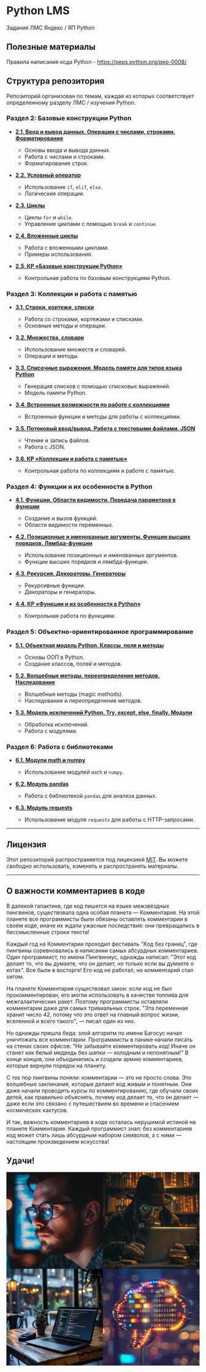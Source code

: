 # Python LMS

Задания ЛМС Яндекс / ЯП Python

## Полезные материалы

Правила написания кода Python - https://peps.python.org/pep-0008/

## Структура репозитория

Репозиторий организован по темам, каждая из которых соответствует определенному разделу ЛМС / изучения Python.

### Раздел 2: Базовые конструкции Python

- **[2.1. Ввод и вывод данных. Операции с числами, строками. Форматирование](./2.1)**
   - Основы ввода и вывода данных.
   - Работа с числами и строками.
   - Форматирование строк.

- **[2.2. Условный оператор](./2.2)**
   - Использование `if`, `elif`, `else`.
   - Логические операции.

- **[2.3. Циклы](./2.3)**
   - Циклы `for` и `while`.
   - Управление циклами с помощью `break` и `continue`.

- **[2.4. Вложенные циклы](./2.4)**
   - Работа с вложенными циклами.
   - Примеры использования.

- **[2.5. КР «Базовые конструкции Python»](./2.test)**
   - Контрольная работа по базовым конструкциям Python.

### Раздел 3: Коллекции и работа с памятью

- **[3.1. Строки, кортежи, списки](./3.1)**
   - Работа со строками, кортежами и списками.
   - Основные методы и операции.

- **[3.2. Множества, словари](./3.2)**
   - Использование множеств и словарей.
   - Операции и методы.

- **[3.3. Списочные выражения. Модель памяти для типов языка Python](./3.3)**
   - Генерация списков с помощью списковых выражений.
   - Модель памяти Python.

- **[3.4. Встроенные возможности по работе с коллекциями](./3.4)**
   - Встроенные функции и методы для работы с коллекциями.

- **[3.5. Потоковый ввод/вывод. Работа с текстовыми файлами. JSON](./3.5)**
   - Чтение и запись файлов.
   - Работа с JSON.

- **[3.6. КР «Коллекции и работа с памятью»](./3.test)**
   - Контрольная работа по коллекциям и работе с памятью.

### Раздел 4: Функции и их особенности в Python

- **[4.1. Функции. Области видимости. Передача параметров в функции](./4.1)**
   - Создание и вызов функций.
   - Области видимости переменных.

- **[4.2. Позиционные и именованные аргументы. Функции высших порядков. Лямбда-функции](./4.2)**
   - Использование позиционных и именованных аргументов.
   - Функции высших порядков и лямбда-функции.

- **[4.3. Рекурсия. Декораторы. Генераторы](./4.3)**
   - Рекурсивные функции.
   - Декораторы и генераторы.

- **[4.4. КР «Функции и их особенности в Python»](./4.test)**
   - Контрольная работа по функциям.

### Раздел 5: Объектно-ориентированное программирование

- **[5.1. Объектная модель Python. Классы, поля и методы](./5.1)**
   - Основы ООП в Python.
   - Создание классов, полей и методов.

- **[5.2. Волшебные методы, переопределение методов. Наследование](./5.2)**
   - Волшебные методы (magic methods).
   - Наследование и переопределение методов.

- **[5.3. Модель исключений Python. Try, except, else, finally. Модули](./5.3)**
   - Обработка исключений.
   - Работа с модулями.

### Раздел 6: Работа с библиотеками

- **[6.1. Модули math и numpy](./6.1)**
   - Использование модулей `math` и `numpy`.

- **[6.2. Модуль pandas](./6.2)**
   - Работа с библиотекой `pandas` для анализа данных.

- **[6.3. Модуль requests](./6.3)**
   - Использование модуля `requests` для работы с HTTP-запросами.

---


## Лицензия

Этот репозиторий распространяется под лицензией [MIT](./LICENSE). Вы можете свободно использовать, изменять и распространять материалы.

---

## О важности комментариев в коде

В далекой галактике, где код пишется на языке межзвёздных пингвинов, существовала одна особая планета — Комментария. На этой планете все программисты были обязаны оставлять комментарии в своём коде, иначе их ждали ужасные последствия: они превращались в бессмысленные строки текста!

Каждый год на Комментарии проходил фестиваль "Код без границ", где пингвины соревновались в написании самых абсурдных комментариев. Один программист, по имени Пингвиниус, однажды написал: "Этот код делает то, что вы думаете, что он делает, но только если вы думаете о котах". Все были в восторге! Его код не работал, но комментарий стал хитом.

На планете Комментария существовал закон: если код не был прокомментирован, его могли использовать в качестве топлива для межгалактических ракет. Поэтому программисты оставляли комментарии даже для самых тривиальных строк. "Эта переменная хранит число 42, потому что это ответ на главный вопрос жизни, вселенной и всего такого", — писал один из них.

Но однажды пришла беда: злой алгоритм по имени Багосус начал уничтожать все комментарии. Программисты в панике начали писать на стенах своих офисов: "Не забывайте комментировать код! Иначе он станет как белый медведь без шапки — холодным и непонятным!" В конце концов, они объединились и создали армию комментариев, которые вернули порядок на планету.

С тех пор пингвины поняли: комментарии — это не просто слова. Это волшебные заклинания, которые делают код живым и понятным. Они даже начали проводить курсы по комментированию, где обучали своих детей, как правильно объяснять, почему код делает то, что он делает — даже если это связано с путешествием во времени и спасением космических кактусов.

И так, важность комментариев в коде осталась нерушимой истиной на планете Комментария. Каждый программист знал: без комментариев код может стать лишь абсурдным набором символов, а с ними — настоящим произведением искусства!

## Удачи!

![](wtf.jpg)